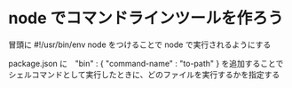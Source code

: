 # node でコマンドラインツールを作ろう

冒頭に \#!/usr/bin/env node をつけることで node で実行されるようにする

package.json に　"bin" :  { "command-name" : "to-path" } を追加することでシェルコマンドとして実行したときに、どのファイルを実行するかを指定する



